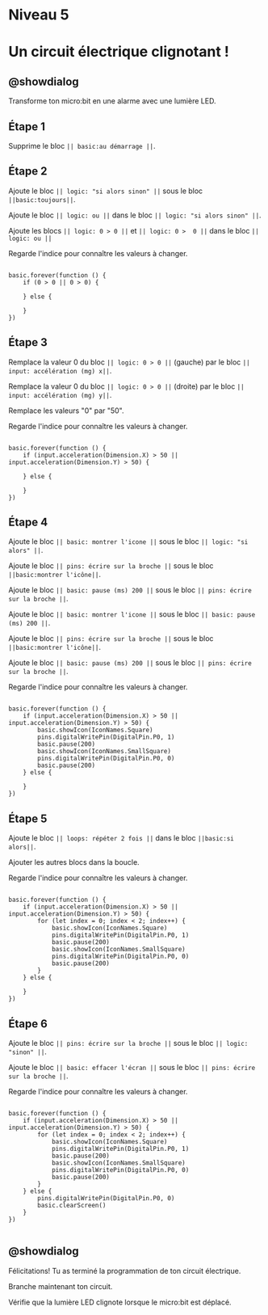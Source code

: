 # Niveau 5

# Un circuit électrique clignotant !

## @showdialog 

Transforme ton micro:bit en une alarme avec une lumière LED. 

## Étape 1 

Supprime le bloc  ``|| basic:au démarrage ||``. 

## Étape 2 

Ajoute le bloc ``|| logic: "si alors sinon" ||`` sous le bloc ``||basic:toujours||``.

Ajoute le bloc ``|| logic: ou ||`` dans le bloc ``|| logic: "si alors sinon" ||``. 

Ajoute les blocs ``|| logic: 0 > 0 ||`` et ``|| logic: 0 >  0 ||`` dans le bloc ``|| logic: ou ||``
 

Regarde l'indice pour connaître les valeurs à changer.

```blocks 

basic.forever(function () {
    if (0 > 0 || 0 > 0) {
    	
    } else {
    	
    }
})

```

## Étape 3 

Remplace la valeur 0 du bloc ``|| logic: 0 > 0 ||`` (gauche) par le bloc ``|| input: accélération (mg) x||``.

Remplace la valeur 0 du bloc ``|| logic: 0 > 0 ||`` (droite) par le bloc ``|| input: accélération (mg) y||``.

Remplace les valeurs "0" par "50".

Regarde l'indice pour connaître les valeurs à changer.

```blocks 

basic.forever(function () {
    if (input.acceleration(Dimension.X) > 50 || input.acceleration(Dimension.Y) > 50) {
    	
    } else {
    	
    }
})

```

## Étape 4 

Ajoute le bloc ``|| basic: montrer l'icone ||`` sous le bloc ``|| logic: "si alors" ||``.

Ajoute le bloc ``|| pins: écrire sur la broche ||`` sous le bloc ``||basic:montrer l'icône||``.

Ajoute le bloc ``|| basic: pause (ms) 200 ||`` sous le bloc ``|| pins: écrire sur la broche ||``.

Ajoute le bloc ``|| basic: montrer l'icone ||`` sous le bloc ``|| basic: pause (ms) 200 ||``.

Ajoute le bloc ``|| pins: écrire sur la broche ||`` sous le bloc ``||basic:montrer l'icône||``.

Ajoute le bloc ``|| basic: pause (ms) 200 ||`` sous le bloc ``|| pins: écrire sur la broche ||``.

Regarde l'indice pour connaître les valeurs à changer.

```blocks 

basic.forever(function () {
    if (input.acceleration(Dimension.X) > 50 || input.acceleration(Dimension.Y) > 50) {
        basic.showIcon(IconNames.Square)
        pins.digitalWritePin(DigitalPin.P0, 1)
        basic.pause(200)
        basic.showIcon(IconNames.SmallSquare)
        pins.digitalWritePin(DigitalPin.P0, 0)
        basic.pause(200)
    } else {
    	
    }
})

```

## Étape 5

Ajoute le bloc ``|| loops: répéter 2 fois ||`` dans le bloc ``||basic:si alors||``.

Ajouter les autres blocs dans la boucle.

Regarde l'indice pour connaître les valeurs à changer.

```blocks 

basic.forever(function () {
    if (input.acceleration(Dimension.X) > 50 || input.acceleration(Dimension.Y) > 50) {
        for (let index = 0; index < 2; index++) {
            basic.showIcon(IconNames.Square)
            pins.digitalWritePin(DigitalPin.P0, 1)
            basic.pause(200)
            basic.showIcon(IconNames.SmallSquare)
            pins.digitalWritePin(DigitalPin.P0, 0)
            basic.pause(200)
        }
    } else {
    	
    }
})

```

## Étape 6 

Ajoute le bloc ``|| pins: écrire sur la broche ||`` sous le bloc ``|| logic: "sinon" ||``.

Ajoute le bloc ``|| basic: effacer l'écran ||`` sous le bloc ``|| pins: écrire sur la broche ||``.


Regarde l'indice pour connaître les valeurs à changer.

```blocks 

basic.forever(function () {
    if (input.acceleration(Dimension.X) > 50 || input.acceleration(Dimension.Y) > 50) {
        for (let index = 0; index < 2; index++) {
            basic.showIcon(IconNames.Square)
            pins.digitalWritePin(DigitalPin.P0, 1)
            basic.pause(200)
            basic.showIcon(IconNames.SmallSquare)
            pins.digitalWritePin(DigitalPin.P0, 0)
            basic.pause(200)
        }
    } else {
        pins.digitalWritePin(DigitalPin.P0, 0)
        basic.clearScreen()
    }
})


```

## @showdialog 

Félicitations! Tu as terminé la programmation de ton  circuit électrique.

Branche maintenant ton circuit.

Vérifie que la lumière LED clignote lorsque le micro:bit est déplacé.